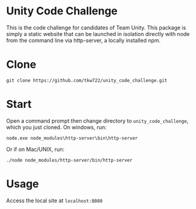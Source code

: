 # Unity Code Challenge

This is the code challenge for candidates of Team Unity. This package is simply a static website that can be launched in isolation directly with node from the command line via http-server, a locally installed npm.

# Clone

`git clone https://github.com/tkw722/unity_code_challenge.git`

# Start

Open a command prompt then change directory to `unity_code_challenge`, which you just cloned. On windows, run:
```
node.exe node_modules\http-server\bin\http-server
```

Or if on Mac/UNIX, run:
```
./node node_modules/http-server/bin/http-server
```

# Usage

Access the local site at `localhost:8080`
